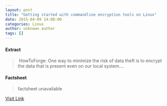 ```yaml
---
layout: post
title: "Getting started with commandline encryption tools on Linux"
date: 2015-04-09 14:00:00
categories: Linux
author: unknown author
tags: []
---
```



#### Extract
>&nbsp;HowToForge: One way to minimize the risk of data theft is to encrypt the data that is present even on our local system....

#### Factsheet
>factsheet unavailable

[Visit Link](http://www.linuxtoday.com/upload/getting-started-with-commandline-encryption-tools-on-linux-150407060512.html)


